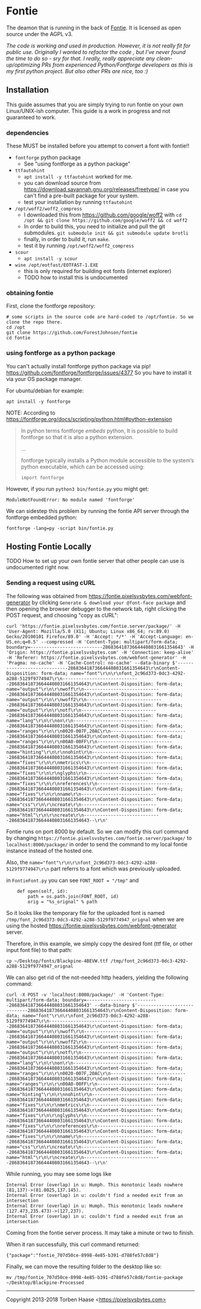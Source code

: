 # Fontie

The deamon that is running in the back of [Fontie](https://fontie.pixelsvsbytes.com). It is licensed as open source under the AGPL v3.

*The code is working and used in production. However, it is not really fit for public use. Originally I wanted to refactor the code , but I’ve never found the time to do so - sry for that. I really, really appreciate any clean-up/optimizing PRs from experienced Python/Fontforge developers as this is my first python project. But also other PRs are nice, too :)*

## Installation

This guide assumes that you are simply trying to run fontie on your own Linux/UNIX-ish computer. This guide is a work in progress and not guaranteed to work.

### dependencies 

These MUST be installed before you attempt to convert a font with fontie!!

  - `fontforge` python package
     - See "using fontforge as a python package"
  - `ttfautohint`
     - `apt install -y ttfautohint` worked for me.
     - you can download source from https://download.savannah.gnu.org/releases/freetype/ in case you can't find a pre-built package for your system.
     - test your installation by running `ttfautohint`
  - `/opt/woff2/woff2_compress`
     - I downloaded this from https://github.com/google/woff2 with `cd /opt && git clone https://github.com/google/woff2 && cd woff2`
     - In order to build this, you need to initialize and pull the git submodules. `git submodule init && git submodule update brotli`
     - finally, in order to build it, run `make`.
     - test it by running `/opt/woff2/woff2_compress`
  - `scour`
     - `apt install -y scour`
  - `wine /opt/eotfast/EOTFAST-1.EXE`
     - this is only required for building eot fonts (internet explorer) 
     - TODO how to install this is undocumented 
    

### obtaining fontie

First, clone the fontforge repository:

```
# some scripts in the source code are hard-coded to /opt/fontie. So we clone the repo there.
cd /opt
git clone https://github.com/ForestJohnson/fontie 
cd fontie
```

### using fontforge as a python package

You can't actually install fontforge python package via pip! https://github.com/fontforge/fontforge/issues/4377
So you have to install it via your OS package manager. 

For ubuntu/debian for example:

```
apt install -y fontforge
```

NOTE: According to https://fontforge.org/docs/scripting/python.html#python-extension  

> In python terms fontforge _embeds_ python, It is possible to build fontforge so that it is also a python extension.
>
> ...
>
> fontforge typically installs a Python module accessible to the system’s python executable, which can be accessed using:
> 
> ```
> import fontforge
> ```

However, if you run `python3 bin/fontie.py` you might get:

```
ModuleNotFoundError: No module named 'fontforge'
```

We can sidestep this problem by running the fontie API server through the fontforge embedded python:

```
fontforge -lang=py -script bin/fontie.py 
```

## Hosting Fontie Locally 

TODO How to set up your own fontie server that other people can use is undocumented right now.

### Sending a request using cURL

The following was obtained from https://fontie.pixelsvsbytes.com/webfont-generator by clicking `Generate & download your @font-face package`  and then opening the browser debugger to the network tab, right clicking the POST request, and choosing "copy as cURL":

`curl 'https://fontie.pixelsvsbytes.com/fontie.server/package/' -H 'User-Agent: Mozilla/5.0 (X11; Ubuntu; Linux x86_64; rv:89.0) Gecko/20100101 Firefox/89.0' -H 'Accept: */*' -H 'Accept-Language: en-US,en;q=0.5' --compressed -H 'Content-Type: multipart/form-data; boundary=---------------------------286836418736644408031661354643' -H 'Origin: https://fontie.pixelsvsbytes.com' -H 'Connection: keep-alive' -H 'Referer: https://fontie.pixelsvsbytes.com/webfont-generator' -H 'Pragma: no-cache' -H 'Cache-Control: no-cache' --data-binary $'-----------------------------286836418736644408031661354643\r\nContent-Disposition: form-data; name="font"\r\n\r\nfont_2c96d373-0dc3-4292-a288-5129f9774947\r\n-----------------------------286836418736644408031661354643\r\nContent-Disposition: form-data; name="output"\r\n\r\nwoff\r\n-----------------------------286836418736644408031661354643\r\nContent-Disposition: form-data; name="output"\r\n\r\nwoff2\r\n-----------------------------286836418736644408031661354643\r\nContent-Disposition: form-data; name="output"\r\n\r\notf\r\n-----------------------------286836418736644408031661354643\r\nContent-Disposition: form-data; name="lang"\r\n\r\non\r\n-----------------------------286836418736644408031661354643\r\nContent-Disposition: form-data; name="ranges"\r\n\r\n0020-007F,20AC\r\n-----------------------------286836418736644408031661354643\r\nContent-Disposition: form-data; name="ranges"\r\n\r\n00A0-00FF\r\n-----------------------------286836418736644408031661354643\r\nContent-Disposition: form-data; name="hinting"\r\n\r\nnohint\r\n-----------------------------286836418736644408031661354643\r\nContent-Disposition: form-data; name="fixes"\r\n\r\nmetrics\r\n-----------------------------286836418736644408031661354643\r\nContent-Disposition: form-data; name="fixes"\r\n\r\nglyphs\r\n-----------------------------286836418736644408031661354643\r\nContent-Disposition: form-data; name="fixes"\r\n\r\nreferences\r\n-----------------------------286836418736644408031661354643\r\nContent-Disposition: form-data; name="fixes"\r\n\r\nname\r\n-----------------------------286836418736644408031661354643\r\nContent-Disposition: form-data; name="css"\r\n\r\ncreate\r\n-----------------------------286836418736644408031661354643\r\nContent-Disposition: form-data; name="html"\r\n\r\ncreate\r\n-----------------------------286836418736644408031661354643--\r\n'`

Fontie runs on port 8000 by default. So we can modify this curl command by changing `https://fontie.pixelsvsbytes.com/fontie.server/package/` to `localhost:8000/package/` in order to send the command to my local fontie instance instead of the hosted one. 

Also, the `name="font"\r\n\r\nfont_2c96d373-0dc3-4292-a288-5129f9774947\r\n` part referrs to a font which was previously uploaded. 

in `FontieFont.py` you can see `FONT_ROOT = "/tmp"` and 

```
    def open(self, id):
        path = os.path.join(FONT_ROOT, id)
        orig = "%s_orignal" % path
```

So it looks like the temporary file for the uploaded font is named `/tmp/font_2c96d373-0dc3-4292-a288-5129f9774947_orignal` when we are using the hosted https://fontie.pixelsvsbytes.com/webfont-generator server. 

Therefore, in this example, we simply copy the desired font (ttf file, or other input font file) to that path:

```
cp ~/Desktop/fonts/Blackpine-4BEVW.ttf /tmp/font_2c96d373-0dc3-4292-a288-5129f9774947_orignal
```

We can also get rid of the not-needed http headers, yielding the following command: 

`curl -X POST -v 'localhost:8000/package/' -H 'Content-Type: multipart/form-data; boundary=---------------------------286836418736644408031661354643' --data-binary $'-----------------------------286836418736644408031661354643\r\nContent-Disposition: form-data; name="font"\r\n\r\nfont_2c96d373-0dc3-4292-a288-5129f9774947\r\n-----------------------------286836418736644408031661354643\r\nContent-Disposition: form-data; name="output"\r\n\r\nwoff\r\n-----------------------------286836418736644408031661354643\r\nContent-Disposition: form-data; name="output"\r\n\r\nwoff2\r\n-----------------------------286836418736644408031661354643\r\nContent-Disposition: form-data; name="output"\r\n\r\notf\r\n-----------------------------286836418736644408031661354643\r\nContent-Disposition: form-data; name="lang"\r\n\r\non\r\n-----------------------------286836418736644408031661354643\r\nContent-Disposition: form-data; name="ranges"\r\n\r\n0020-007F,20AC\r\n-----------------------------286836418736644408031661354643\r\nContent-Disposition: form-data; name="ranges"\r\n\r\n00A0-00FF\r\n-----------------------------286836418736644408031661354643\r\nContent-Disposition: form-data; name="hinting"\r\n\r\nnohint\r\n-----------------------------286836418736644408031661354643\r\nContent-Disposition: form-data; name="fixes"\r\n\r\nmetrics\r\n-----------------------------286836418736644408031661354643\r\nContent-Disposition: form-data; name="fixes"\r\n\r\nglyphs\r\n-----------------------------286836418736644408031661354643\r\nContent-Disposition: form-data; name="fixes"\r\n\r\nreferences\r\n-----------------------------286836418736644408031661354643\r\nContent-Disposition: form-data; name="fixes"\r\n\r\nname\r\n-----------------------------286836418736644408031661354643\r\nContent-Disposition: form-data; name="css"\r\n\r\ncreate\r\n-----------------------------286836418736644408031661354643\r\nContent-Disposition: form-data; name="html"\r\n\r\ncreate\r\n-----------------------------286836418736644408031661354643--\r\n'`

While running, you may see some logs like 

```
Internal Error (overlap) in u: Humph. This monotonic leads nowhere (81,137)->(81.0025,137.145).
Internal Error (overlap) in u: couldn't find a needed exit from an intersection
Internal Error (overlap) in u: Humph. This monotonic leads nowhere (127.473,235.473)->(127,237).
Internal Error (overlap) in u: couldn't find a needed exit from an intersection
```

Coming from the fontie server process. It may take a minute or two to finish.

When it ran successfully, this curl command returned: 

```
{"package":"fontie_707d50ce-8998-4e85-b391-d788fe57c8d8"}
```

Finally, we can move the resulting folder to the desktop like so:

```
mv /tmp/fontie_707d50ce-8998-4e85-b391-d788fe57c8d8/fontie-package ~/Desktop/Blackpine-Processed
```

----

Copyright 2013-2018 Torben Haase \<https://pixelsvsbytes.com>
